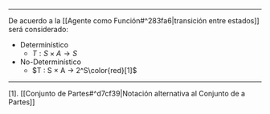***
De acuerdo a la [[Agente como Función#^283fa6|transición entre estados]] será considerado:
- Determinístico
	- $T :S×A→S$
- No-Determinístico
	- $T : S × A → 2^S\color{red}[1]$
***
[1]. [[Conjunto de Partes#^d7cf39|Notación alternativa al Conjunto de a Partes]]  